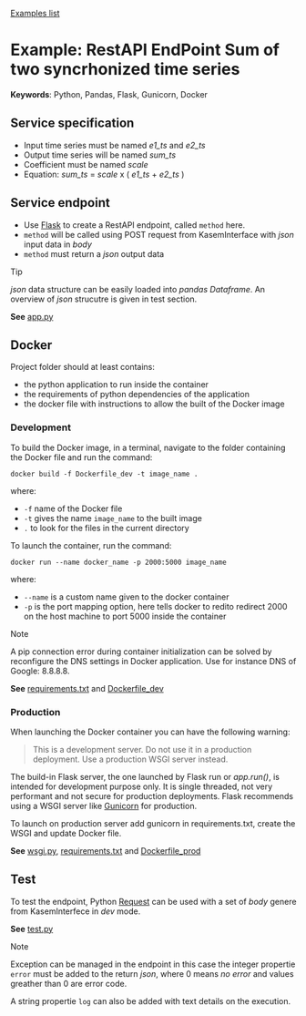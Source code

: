 [Examples list](../README.md)

# Example: RestAPI EndPoint Sum of two syncrhonized time series

**Keywords**: Python, Pandas, Flask, Gunicorn, Docker 

## Service specification

 - Input time series must be named *e1_ts* and *e2_ts*
 - Output time series will be named *sum_ts*
 - Coefficient must be named *scale*
 - Equation: *sum_ts* = *scale* x ( *e1_ts* + *e2_ts* )

## Service endpoint

 - Use [Flask](https://flask.palletsprojects.com/) to create a RestAPI endpoint, called `method` here.
 - `method` will be called using POST request from KasemInterface with *json* input data in *body*
 - `method` must return a *json* output data

> [!TIP]
> *json* data structure can be easily loaded into *pandas Dataframe*. An overview of *json* strucutre is given in test section.

**See** [app.py](app.py)

## Docker

Project folder should at least contains:
- the python application to run inside the container
- the requirements of python dependencies of the application
- the docker file with instructions to allow the built of the Docker image

### Development

To build the Docker image, in a terminal, navigate to the folder containing the Docker file and run the command:
```
docker build -f Dockerfile_dev -t image_name .
```
where:
- `-f`  name of the Docker file
- `-t`  gives the name `image_name` to the built image
- `.` to look for the files in the current directory

To launch the container, run the command:
```
docker run --name docker_name -p 2000:5000 image_name
```
where:
- `--name` is a custom name given to the docker container
- `-p` is the port mapping option, here tells docker to redito redirect 2000 on the host machine to port 5000 inside the container

> [!NOTE]
> A pip connection error during container initialization can be solved by reconfigure the DNS settings in Docker application. Use for instance DNS of Google: 8.8.8.8.

**See** [requirements.txt](requirements.txt) and [Dockerfile_dev](Dockerfile_dev)

### Production

When launching the Docker container you can have the following warning:

> This is a development server. Do not use it in a production deployment. Use a production WSGI server instead.

The build-in Flask server, the one launched by Flask run or *app.run()*, is intended for development purpose only. It is single threaded, not very performant and not secure for production deployments. Flask recommends using a WSGI server like [Gunicorn](https://gunicorn.org/) for production.

To launch on production server add gunicorn in requirements.txt, create the WSGI and update Docker file.

**See** [wsgi.py](wsgi.py), [requirements.txt](requirements.txt) and [Dockerfile_prod](Dockerfile_prod)

## Test

To test the endpoint, Python [Request](https://requests.readthedocs.io/) can be used with a set of *body* genere from KasemInterfece in *dev* mode.

**See** [test.py](test.py)

> [!NOTE]
> Exception can be managed in the endpoint in this case the integer propertie `error` must be added to the return *json*, where 0 means *no error* and values greather than 0 are error code. 
>
> A string propertie `log` can also be added with text details on the execution. 